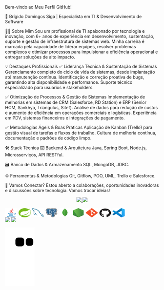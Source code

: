 Bem-vindo ao Meu Perfil GitHub!

🚀 Brígido Domingos Sigá | Especialista em TI & Desenvolvimento de Software

👨‍💻 Sobre Mim
Sou um profissional de TI apaixonado por tecnologia e inovação, com 6+ anos de experiência em desenvolvimento, sustentação, suporte e gestão de infraestrutura de sistemas web. Minha carreira é marcada pela capacidade de liderar equipes, resolver problemas complexos e otimizar processos para impulsionar a eficiência operacional e entregar soluções de alto impacto.

💡 Destaques Profissionais
✅ Liderança Técnica & Sustentação de Sistemas
Gerenciamento completo do ciclo de vida de sistemas, desde implantação até manutenção contínua.
Identificação e correção proativa de bugs, garantindo alta disponibilidade e performance.
Suporte técnico especializado para usuários e stakeholders.

✅ Otimização de Processos & Gestão de Sistemas
Implementação de melhorias em sistemas de CRM (Salesforce, RD Station) e ERP (Senior HCM, Sankhya, Triangulus, Sitef).
Análise de dados para redução de custos e aumento de eficiência em operações comerciais e logísticas.
Experiência em PDV, sistemas financeiros e integrações de pagamento.

✅ Metodologias Ágeis & Boas Práticas
Aplicação de Kanban (Trello) para gestão visual de tarefas e fluxos de trabalho.
Cultura de melhoria contínua, documentação e padrões de código limpo.

🛠 Stack Técnica
⌨️ Backend & Arquitetura
Java, Spring Boot, Node.js, Microsserviços, API RESTful.

🗃️ Banco de Dados & Armazenamento
SQL, MongoDB, JDBC.

⚙️ Ferramentas & Metodologias
Git, Gitflow, POO, UML, Trello e Salesforce.

📩 Vamos Conectar?
Estou aberto a colaborações, oportunidades inovadoras e discussões sobre tecnologia. Vamos trocar ideias!

<div align="center">
  <a href="https://github.com/BrigidoDsiga">
    <img height="180em" src="https://github-readme-stats.vercel.app/api?username=BrigidoDsiga&show_icons=true&theme=blue-green&include_all_commits=true&count_private=true"/>
    <img height="180em" src="https://github-readme-stats.vercel.app/api/top-langs/?username=BrigidoDsiga&layout=compact&langs_count=7&theme=chartreuse-dark"/>
  </a>
</div>
<div style="display: inline_block"><br>
  <img align="center" alt="Brigido-Java" height="30" width="40" src="https://raw.githubusercontent.com/devicons/devicon/master/icons/java/java-original.svg">
  <img align="center" alt="Spring" height="30" width="40" src="https://raw.githubusercontent.com/devicons/devicon/master/icons/spring/spring-original.svg">
  <img align="center" alt="SQL" height="30" width="40" src="https://raw.githubusercontent.com/devicons/devicon/master/icons/mysql/mysql-original.svg">
  <img align="center" alt="PostgreSQL" height="30" width="40" src="https://raw.githubusercontent.com/devicons/devicon/master/icons/postgresql/postgresql-original.svg">
  <img align="center" alt="MongoDB" height="30" width="40" src="https://raw.githubusercontent.com/devicons/devicon/master/icons/mongodb/mongodb-original.svg">
    <img align="center" alt="Node.js" height="30" width="40" src="https://raw.githubusercontent.com/devicons/devicon/master/icons/nodejs/nodejs-original.svg">
  <img align="center" alt="Brigido-Git" height="30" width="40" src="https://raw.githubusercontent.com/devicons/devicon/master/icons/git/git-original.svg">
  <img align="center" alt="Brigido-Github" height="30" width="40" src="https://raw.githubusercontent.com/devicons/devicon/master/icons/github/github-original.svg">
  <img align="center" alt="VSCode" height="30" width="40" src="https://raw.githubusercontent.com/devicons/devicon/master/icons/vscode/vscode-original.svg">
</div>
 
<div> 
   <a href = "mailto:brigidosiga@gmail.com"><img src="https://img.shields.io/badge/-Gmail-%23333?style=for-the-badge&logo=gmail&logoColor=white" target="_blank"></a>
  <a href="https://www.linkedin.com/in/br%C3%ADgido-siga-b70a1717a" target="_blank"><img src="https://img.shields.io/badge/-LinkedIn-%230077B5?style=for-the-badge&logo=linkedin&logoColor=white" target="_blank"></a> 
  
  ![Snake animation](https://github.com/rafaballerini/rafaballerini/blob/output/github-contribution-grid-snake.svg)
  
</div>

